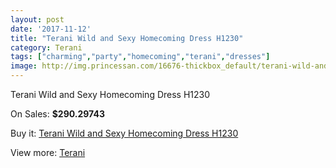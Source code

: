 ```yaml
---
layout: post
date: '2017-11-12'
title: "Terani Wild and Sexy Homecoming Dress H1230"
category: Terani
tags: ["charming","party","homecoming","terani","dresses"]
image: http://img.princessan.com/16676-thickbox_default/terani-wild-and-sexy-homecoming-dress-h1230.jpg
---
```

Terani Wild and Sexy Homecoming Dress H1230

On Sales: **$290.29743**
<a href="https://www.princessan.com/en/terani/7875-terani-wild-and-sexy-homecoming-dress-h1230.html"><amp-img layout="responsive" width="600" height="600" src="//img.princessan.com/16676-thickbox_default/terani-wild-and-sexy-homecoming-dress-h1230.jpg" alt="Terani Wild and Sexy Homecoming Dress H1230 0" /></a>
<a href="https://www.princessan.com/en/terani/7875-terani-wild-and-sexy-homecoming-dress-h1230.html"><amp-img layout="responsive" width="600" height="600" src="//img.princessan.com/16677-thickbox_default/terani-wild-and-sexy-homecoming-dress-h1230.jpg" alt="Terani Wild and Sexy Homecoming Dress H1230 1" /></a>

Buy it: [Terani Wild and Sexy Homecoming Dress H1230](https://www.princessan.com/en/terani/7875-terani-wild-and-sexy-homecoming-dress-h1230.html "Terani Wild and Sexy Homecoming Dress H1230")

View more: [Terani](https://www.princessan.com/en/64-terani "Terani")